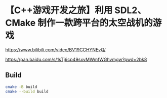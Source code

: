 # 【C++游戏开发之旅】利用 SDL2、CMake 制作一款跨平台的太空战机的游戏

https://www.bilibili.com/video/BV19CCHYNEvQ/

https://pan.baidu.com/s/1sTj6cp49sxvMWmfWGhvmgw?pwd=2bk8

## Build

```sh
cmake -B build
cmake --build build
```
